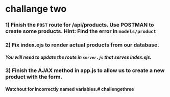 # challange two

### 1) Finish the `POST` route for /api/products. Use POSTMAN to create some products. Hint: Find the error in `models/product`

### 2) Fix index.ejs to render actual products from our database.
##### You will need to update the route in `server.js` that serves index.ejs.

### 3) Finish the AJAX method in app.js to allow us to create a new product with the form.

#### Watchout for incorrectly named variables.# challengethree
